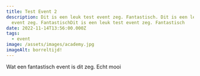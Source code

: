 ```yaml
---
title: Test Event 2
description: Dit is een leuk test event zeg. Fantastisch. Dit is een leuk test
  event zeg. FantastischDit is een leuk test event zeg. Fantastisch
date: 2022-11-14T13:56:00.000Z
tags:
  - event
image: /assets/images/academy.jpg
imageAlt: borreltijd!
---
```

W﻿at een fantastisch event is dit zeg. Echt mooi